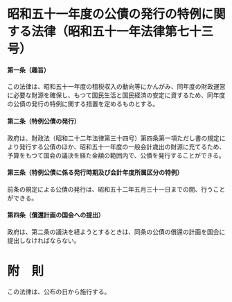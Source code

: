 # 昭和五十一年度の公債の発行の特例に関する法律（昭和五十一年法律第七十三号）
#### 第一条（趣旨）
この法律は、昭和五十一年度の租税収入の動向等にかんがみ、同年度の財政運営に必要な財源を確保し、もつて国民生活と国民経済の安定に資するため、同年度の公債の発行の特例に関する措置を定めるものとする。
#### 第二条（特例公債の発行）
政府は、財政法（昭和二十二年法律第三十四号）第四条第一項ただし書の規定により発行する公債のほか、昭和五十一年度の一般会計歳出の財源に充てるため、予算をもつて国会の議決を経た金額の範囲内で、公債を発行することができる。
#### 第三条（特例公債に係る発行時期及び会計年度所属区分の特例）
前条の規定による公債の発行は、昭和五十二年五月三十一日までの間、行うことができる。
#### 第四条（償還計画の国会への提出）
政府は、第二条の議決を経ようとするときは、同条の公債の償還の計画を国会に提出しなければならない。
# 附　則
この法律は、公布の日から施行する。
